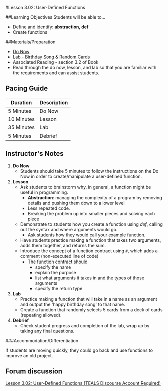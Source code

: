 #Lesson 3.02: User-Defined Functions

##Learning Objectives
Students will be able to... 
* Define and identify: **abstraction, def**
* Create functions

##Materials/Preparation
* [Do Now]
* [Lab - Birthday Song & Random Cards]
* Associated Reading - section 3.2 of Book
* Read through the do now, lesson, and lab so that you are familiar with the requirements and can assist students.

## Pacing Guide
| **Duration**   | **Description** |
| ---------- | ----------- |
| 5 Minutes  | Do Now      |
| 10 Minutes | Lesson      |
| 35 Minutes | Lab         |
| 5 Minutes | Debrief  |

## Instructor's Notes
1. **Do Now**
    * Students should take 5 minutes to follow the instructions on the Do Now in order to create/manipulate a user-defined function.  
2. **Lesson**
    * Ask students to brainstorm why, in general, a function might be useful in programming.
        * **Abstraction**: managing the complexity of a program by removing details and pushing them down to a lower level
        * Less repeated code.
        * Breaking the problem up into smaller pieces and solving each piece
    * Demonstrate to students how you create a function using *def*, calling out the syntax and where arguments would go.
        * Ask students how they would call your example function.
    * Have students practice making a function that takes two arguments, adds them together, and returns the sum. 
    * Introduce the concept of a function contract using `#`, which adds a comment (non-executed line of code)
        * The function contract should 
            * specify the name
            * explain the purpose
            * list what arguments it takes in and the types of those arguments
            * specify the return type
3. **Lab**
    * Practice making a function that will take in a name as an argument and output the 'happy birthday song' to that name. 
    * Create a function that randomly selects 5 cards from a deck of cards (repeating allowed).
4. **Debrief**
    * Check student progress and completion of the lab, wrap up by taking any final questions. 

###Accommodation/Differentiation

If students are moving quickly, they could go back and use functions to improve an old project.

## Forum discussion
[Lesson 3.02: User-Defined Functions (TEALS Discourse Account Required)](https://forums.tealsk12.org/c/2nd-semester-unit-3-functions/lesson-3-02-user-defined-functions)
  

[Do Now]:do_now.md
[Lab - Birthday Song & Random Cards]:lab.md
